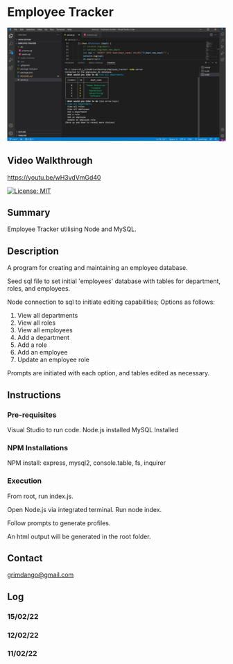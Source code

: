 # Employee Tracker

![alt text](assets/sample.jpg)

## Video Walkthrough
https://youtu.be/wH3vdVmGd40

[![License: MIT](https://img.shields.io/badge/License-MIT-yellow.svg)](https://opensource.org/licenses/MIT)


## Summary
Employee Tracker utilising Node and MySQL. 


## Description 
A program for creating and maintaining an employee database.

Seed sql file to set initial 'employees' database with tables for department, roles, and employees.  

Node connection to sql to initiate editing capabilities; Options as follows: 

1) View all departments
2) View all roles
3) View all employees
4) Add a department
5) Add a role
6) Add an employee
7) Update an employee role

Prompts are initiated with each option, and tables edited as necessary. 


## Instructions

### Pre-requisites
Visual Studio to run code. 
Node.js installed
MySQL Installed

### NPM Installations
NPM install: express, mysql2, console.table, fs, inquirer

### Execution 
From root, run index.js.

Open Node.js via integrated terminal. Run node index. 

Follow prompts to generate profiles. 

An html output will be generated in the root folder. 


## Contact
grimdango@gmail.com


## Log 
### 15/02/22

### 12/02/22


### 11/02/22

   

